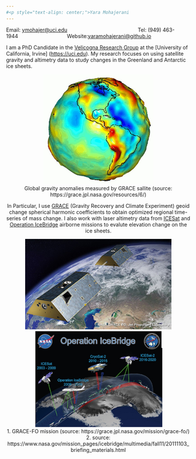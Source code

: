 ```yaml
---
#<p style="text-align: center;">Yara Mohajerani
---
```

Email: <ymohajer@uci.edu>&nbsp;&nbsp;&nbsp;&nbsp;&nbsp;&nbsp;&nbsp;&nbsp;&nbsp;&nbsp;&nbsp;&nbsp;&nbsp;&nbsp;&nbsp;&nbsp;&nbsp;&nbsp;&nbsp;&nbsp;&nbsp;&nbsp;&nbsp;&nbsp;&nbsp;&nbsp;&nbsp;&nbsp;&nbsp;&nbsp;&nbsp;&nbsp;&nbsp;&nbsp;&nbsp;&nbsp;&nbsp;&nbsp;&nbsp;&nbsp;&nbsp;&nbsp;&nbsp;&nbsp;&nbsp;&nbsp;&nbsp;&nbsp;&nbsp;Tel: (949) 463-1944&nbsp;&nbsp;&nbsp;&nbsp;&nbsp;&nbsp;&nbsp;&nbsp;&nbsp;&nbsp;&nbsp;&nbsp;&nbsp;&nbsp;&nbsp;&nbsp;&nbsp;&nbsp;&nbsp;&nbsp;&nbsp;&nbsp;&nbsp;&nbsp;&nbsp;&nbsp;&nbsp;&nbsp;&nbsp;&nbsp;&nbsp;&nbsp;&nbsp;&nbsp;Website:<yaramohajerani@github.io>


I am a PhD Candidate in the [Velicogna Research Group](http://faculty.sites.uci.edu/velicogna/) at the [University of California, Irvine] (https://uci.edu). My research focuses on using satellite gravity and altimetry data to study changes in the Greenland and Antarctic ice sheets. 

<p align="center">
  <center><img src="./images.dir/geoid.gif" width="300">  
  <center>Global gravity anomalies measured by GRACE sallite (source: https://grace.jpl.nasa.gov/resources/6/)
</p>

In Particular, I use [GRACE](https://grace.jpl.nasa.gov) (Gravity Recovery and Climate Experiment) geoid change spherical harmonic coefficients to obtain optimized regional time-series of mass change. I also work with laser altimetry data from [ICESat](https://icesat.gsfc.nasa.gov) and [Operation IceBridge](https://www.nasa.gov/mission_pages/icebridge/index.html) airborne missions to evalute elevation change on the ice sheets.  



<center><img src="./images.dir/grace2.jpg" width="400"/> <img src="./images.dir/icebrdige2.jpg" width="350"/> 
<center>1. GRACE-FO mission (source: https://grace.jpl.nasa.gov/mission/grace-fo/)
<center>2. source: https://www.nasa.gov/mission_pages/icebridge/multimedia/fall11/20111103_briefing_materials.html
